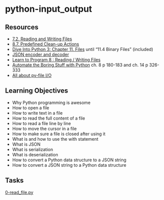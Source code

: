 # **python-input_output**
## Resources
- [7.2. Reading and Writing Files](https://docs.python.org/3/tutorial/inputoutput.html#reading-and-writing-files)
- [8.7. Predefined Clean-up Actions](https://docs.python.org/3/tutorial/errors.html#predefined-clean-up-actions)
- [Dive Into Python 3: Chapter 11. Files](https://github.com/Esubalew197/alx-higher_level_programming/files/10502582/diveintopython3-r802.pdf)  until “11.4 Binary Files” (included)
- [JSON encoder and decoder](https://docs.python.org/3/library/json.html)
- [Learn to Program 8 : Reading / Writing Files](https://www.youtube.com/watch?v=EukxMIsNeqU)
- [Automate the Boring Stuff with Python](https://automatetheboringstuff.com/)   ch. 8 p 180-183 and ch. 14 p 326-333
- [All about py-file I/O](https://techvidvan.com/tutorials/python-file-read-write/)
## Learning Objectives
- Why Python programming is awesome
- How to open a file
- How to write text in a file
- How to read the full content of a file
- How to read a file line by line
- How to move the cursor in a file
- How to make sure a file is closed after using it
- What is and how to use the with statement
- What is JSON
- What is serialization
- What is deserialization
- How to convert a Python data structure to a JSON string
- How to convert a JSON string to a Python data structure
## Tasks
[0-read_file.py](0x0B-python-input_output/0-read_file.py)
